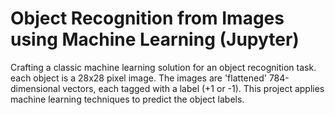 # Object Recognition from Images using Machine Learning (Jupyter)

Crafting a classic machine learning solution for an object recognition task. each object is a 28x28 pixel image. The images are 'flattened' 784-dimensional vectors, each tagged with a label (+1 or -1). This project applies machine learning techniques to predict the object labels.
